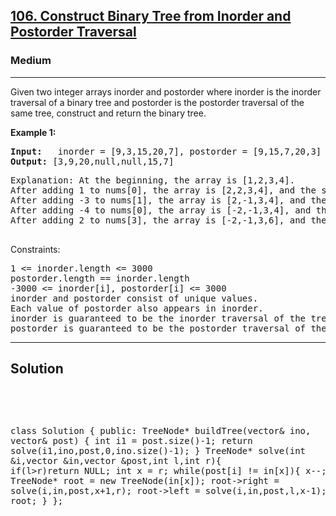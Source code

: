 
<h2><a href="https://leetcode.com/problems/construct-binary-tree-from-inorder-and-postorder-traversal/description/">106. Construct Binary Tree from Inorder and Postorder Traversal</a></h2>
<h3>Medium</h3>
<hr>
<div><p>
Given two integer arrays inorder and postorder where inorder is the inorder traversal of a binary tree and postorder is the postorder traversal of the same tree, construct and return the binary tree.
</p>


<p><strong>Example 1:</strong></p>
<pre><strong>Input:</strong>   inorder = [9,3,15,20,7], postorder = [9,15,7,20,3]
<strong>Output:</strong> [3,9,20,null,null,15,7]
</pre>
<pre>
Explanation: At the beginning, the array is [1,2,3,4].
After adding 1 to nums[0], the array is [2,2,3,4], and the sum of even values is 2 + 2 + 4 = 8.
After adding -3 to nums[1], the array is [2,-1,3,4], and the sum of even values is 2 + 4 = 6.
After adding -4 to nums[0], the array is [-2,-1,3,4], and the sum of even values is -2 + 4 = 2.
After adding 2 to nums[3], the array is [-2,-1,3,6], and the sum of even values is -2 + 6 = 4.
  </pre>
  

Constraints:
<pre>
1 <= inorder.length <= 3000
postorder.length == inorder.length
-3000 <= inorder[i], postorder[i] <= 3000
inorder and postorder consist of unique values.
Each value of postorder also appears in inorder.
inorder is guaranteed to be the inorder traversal of the tree.
postorder is guaranteed to be the postorder traversal of the tree.
</pre>
<hr>
 <h2><strong><b>Solution</b></strong></h2>
 <br>
 <pre>
 
class Solution {
public:
    TreeNode* buildTree(vector<int>& ino, vector<int>& post) {
    int i1 = post.size()-1;
        return solve(i1,ino,post,0,ino.size()-1);
    }
    TreeNode* solve(int &i,vector<int> &in,vector<int> &post,int l,int r){
        if(l>r)return NULL;
        int x = r;
        while(post[i] != in[x]){
            x--;
        }
        i--;
        TreeNode* root = new TreeNode(in[x]);
        root->right = solve(i,in,post,x+1,r);
        root->left = solve(i,in,post,l,x-1);
        return root;
    }
};
 </pre>

